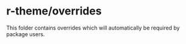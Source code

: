 # r-theme/overrides

This folder contains overrides which will automatically be required by package users.
